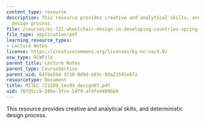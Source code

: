 ```yaml
---
content_type: resource
description: This resource provides creative and analytical skills, and deterministic
  design process.
file: /courses/ec-721-wheelchair-design-in-developing-countries-spring-2009/76f35ccb585e3fce5df9af4fe0409bb9_MITEC_721S09_lec04_design07.pdf
file_type: application/pdf
learning_resource_types:
- Lecture Notes
license: https://creativecommons.org/licenses/by-nc-sa/4.0/
ocw_type: OCWFile
parent_title: Lecture Notes
parent_type: CourseSection
parent_uid: 64f9a564-3f16-0d9d-e83c-0da23591e672
resourcetype: Document
title: MITEC_721S09_lec04_design07.pdf
uid: 76f35ccb-585e-3fce-5df9-af4fe0409bb9
---
```

This resource provides creative and analytical skills, and deterministic design process.